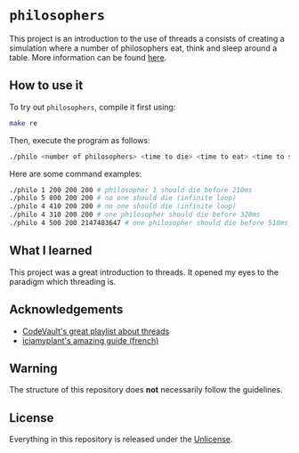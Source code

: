 # ```philosophers```

This project is an introduction to the use of threads a consists of creating a simulation where a number of philosophers eat, think and sleep around a table. More information can be found [here](https://github.com/maxdesalle/42/blob/main/philosophers/en.subject.pdf).

## How to use it
To try out ```philosophers```, compile it first using:
```bash
make re
```
Then, execute the program as follows:
```bash
./philo <number of philosophers> <time to die> <time to eat> <time to sleep>
```

Here are some command examples:
```bash
./philo 1 200 200 200 # philosopher 1 should die before 210ms
./philo 5 800 200 200 # no one should die (infinite loop)
./philo 4 410 200 200 # no one should die (infinite loop)
./philo 4 310 200 200 # one philosopher should die before 320ms
./philo 4 500 200 2147483647 # one philosopher should die before 510ms
```

## What I learned
This project was a great introduction to threads. It opened my eyes to the paradigm which threading is.

## Acknowledgements
- [CodeVault's great playlist about threads](https://www.youtube.com/watch?v=d9s_d28yJq0&list=PLfqABt5AS4FmuQf70psXrsMLEDQXNkLq2)
- [iciamyplant's amazing guide (french)](https://github.com/iciamyplant/Philosophers)

## Warning
The structure of this repository does **not** necessarily follow the guidelines.

## License
Everything in this repository is released under the [Unlicense](https://github.com/maxdesalle/42/blob/main/LICENSE).
